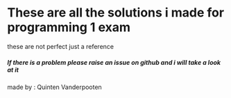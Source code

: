 <h1>These are all the solutions i made for programming 1 exam</h1>
<p>these are not perfect just a reference</p>
<h5><b>If there is a problem please raise an issue on github and i will take a look at it</b></h5>
<p>made by : Quinten Vanderpooten</p>
